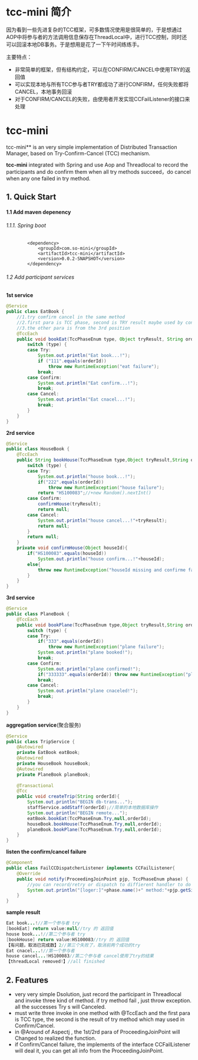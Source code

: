 # tcc-mini 简介

因为看到一些先进复杂的TCC框架，可多数情况使用是很简单的，于是想通过AOP中将参与者的方法调用信息保存在ThreadLocal中，进行TCC控制，同时还可以回滚本地DB事务。于是想用是花了一下午时间练练手。

主要特点：

- 非常简单的框架，但有结构约定，可以在CONFIRM/CANCEL中使用TRY的返回值
- 可以实现本地与所有TCC参与者TRY都成功了进行CONFIRM，任何失败都将CANCEL，本地事务回滚
- 对于CONFIRM/CANCEL的失败，由使用者开发实现CCFailListener的接口来处理



# tcc-mini

tcc-mini** is an very simple implementation of Distributed Transaction Manager, based on Try-Confirm-Cancel (TCC) mechanism.

**tcc-mini**  integrated with Spring and use Aop and Threadlocal to record the participants and do confirm them when all try methods succeed，do cancel when any one failed in try method.

## 1. Quick Start

#### 1.1 Add maven depenency

###### 1.1.1. Spring boot

```
		<dependency>
			<groupId>com.so-mini</groupId>
			<artifactId>tcc-mini</artifactId>
			<version>0.0.2-SNAPSHOT</version>
		</dependency>
```

###### 1.2 Add participant services

**1st service**

```java
@Service
public class EatBook {
    //1.try comfirm cancel in the same method
    //2.first para is TCC phase, second is TRY result maybe used by confirm or cancel
    //3.the other para is from the 3rd position
	@TccEach
	public void bookEat(TccPhaseEnum type, Object tryResult, String orderId) {
		switch (type) {
		case Try:
			System.out.println("Eat book...!");
			if ("111".equals(orderId))
				throw new RuntimeException("eat failure");
			break;
		case Confirm:
			System.out.println("Eat confirm...!");
			break;
		case Cancel:
			System.out.println("Eat cnacel...!");
			break;
		}
	}
}
```

**2rd service**

```JAVA
@Service
public class HouseBook {
	@TccEach
	public String bookHouse(TccPhaseEnum type,Object tryResult,String orderId){
		switch (type) {
		case Try:
			System.out.println("house book...!");
			if("222".equals(orderId))
				throw new RuntimeException("house failure");
			return "HS100083";//+new Random().nextInt()
		case Confirm:
			confirmHouse(tryResult);
			return null;
		case Cancel:
			System.out.println("house cancel...!"+tryResult);
			return null;
		}
		return null;
	}
    private void confirmHouse(Object houseId){
        if("HS100083".equals(houseId)) 
            System.out.println("house confirm...!"+houseId);
        else{
            throw new RuntimeException("houseId missing and confirme failure");
        }
    }
}
```

**3rd service**

```java
@Service
public class PlaneBook {
	@TccEach
	public void bookPlane(TccPhaseEnum type,Object tryResult,String orderId){
		switch (type) {
		case Try:
			if("333".equals(orderId))
				throw new RuntimeException("plane failure");
			System.out.println("plane booked!");
			break;
		case Confirm:
			System.out.println("plane confirmed!");
			if("333333".equals(orderId)) throw new RuntimeException("plane Confirm failure");
			break;
		case Cancel:
			System.out.println("plane cnaceled!");
			break;
		}
	}
}
```

**aggregation service**(聚合服务)

```java
@Service
public class TripService {
	@Autowired
	private EatBook eatBook;
	@Autowired
	private HouseBook houseBook;
	@Autowired
	private PlaneBook planeBook;
    
    @Transactional
	@Tcc
	public void createTrip(String orderId){
        System.out.println("BEGIN db-trans...");
		staffService.addStaff(orderId);//简单的本地数据库操作
		System.out.println("BEGIN remote...");
		eatBook.bookEat(TccPhaseEnum.Try,null,orderId);
		houseBook.bookHouse(TccPhaseEnum.Try,null,orderId);
		planeBook.bookPlane(TccPhaseEnum.Try,null,orderId);
	}
}
```

**listen the confirm/cancel failure**

```java
@Component
public class FailCCDispatcherListener implements CCFailListener{
	@Override
	public void notify(ProceedingJoinPoint pjp, TccPhaseEnum phase) {
		//you can record/retry or dispatch to diffierent handler to do deal the failed CONFIRM/CANCEL here
		System.out.println("[loger:]"+phase.name()+" method:"+pjp.getSignature().getName()+" is failure");
	}
}
```

**sample result**

```java
Eat book...!//第一个参与者 try
[bookEat] return value:null//try 的 返回值
house book...!//第二个参与者 try
[bookHouse] return value:HS100083//try 的 返回值
【有问题，取消已完成数】2//第三个失败了，取消前两个成功的try
Eat cnacel...!//第一个参与者
house cancel...!HS100083//第二个参与者 cancel使用了try的结果
【threadLocal removed!】//all finished
```



## 2. Features

- very very simple Dsolution, just record the participant in Threadlocal and invoke three kind of method. if try method fail , just throw exception. all the successes Try s will Canceled.
- must write three invoke in one method with @TccEach and the first para is TCC type, the second is the result of try method which may used in Confirm/Cancel.
- in @Around of Aspectj , the 1st/2rd para of ProceedingJoinPoint will Changed to realized the function.
- if Confirm/Cancel failure, the implements of the interface CCFailListener will deal it, you can get all info from the ProceedingJoinPoint.
